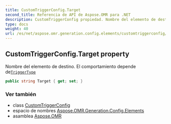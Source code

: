 ```yaml
---
title: CustomTriggerConfig.Target
second_title: Referencia de API de Aspose.OMR para .NET
description: CustomTriggerConfig propiedad. Nombre del elemento de destino. El comportamiento depende deTriggerType
type: docs
weight: 40
url: /es/net/aspose.omr.generation.config.elements/customtriggerconfig/target/
---
```

## CustomTriggerConfig.Target property

Nombre del elemento de destino. El comportamiento depende de[`TriggerType`](../triggertype/)

```csharp
public string Target { get; set; }
```

### Ver también

* class [CustomTriggerConfig](../)
* espacio de nombres [Aspose.OMR.Generation.Config.Elements](../../customtriggerconfig/)
* asamblea [Aspose.OMR](../../../)


